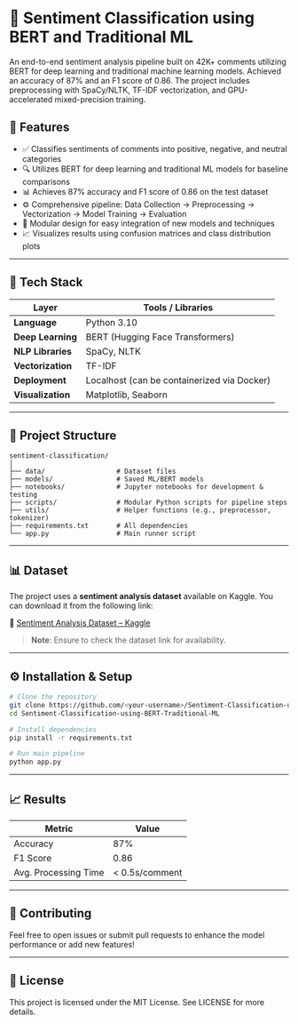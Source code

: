 # 🧾 Sentiment Classification using BERT and Traditional ML

An end-to-end sentiment analysis pipeline built on 42K+ comments utilizing BERT for deep learning and traditional machine learning models. Achieved an accuracy of 87% and an F1 score of 0.86. The project includes preprocessing with SpaCy/NLTK, TF-IDF vectorization, and GPU-accelerated mixed-precision training.

## 📌 Features

- ✅ Classifies sentiments of comments into positive, negative, and neutral categories  
- 🔍 Utilizes BERT for deep learning and traditional ML models for baseline comparisons  
- 📊 Achieves 87% accuracy and F1 score of 0.86 on the test dataset  
- ⚙️ Comprehensive pipeline: Data Collection → Preprocessing → Vectorization → Model Training → Evaluation  
- 🧩 Modular design for easy integration of new models and techniques  
- 📈 Visualizes results using confusion matrices and class distribution plots  

---

## 🚀 Tech Stack

| Layer              | Tools / Libraries                          |
|--------------------|---------------------------------------------|
| **Language**       | Python 3.10                                 |
| **Deep Learning**  | BERT (Hugging Face Transformers)            |
| **NLP Libraries**  | SpaCy, NLTK                                 |
| **Vectorization**  | TF-IDF                                      |
| **Deployment**     | Localhost (can be containerized via Docker) |
| **Visualization**  | Matplotlib, Seaborn                         |

---

## 📂 Project Structure

```
sentiment-classification/
│
├── data/                  # Dataset files
├── models/                # Saved ML/BERT models
├── notebooks/             # Jupyter notebooks for development & testing
├── scripts/               # Modular Python scripts for pipeline steps
├── utils/                 # Helper functions (e.g., preprocessor, tokenizer)
├── requirements.txt       # All dependencies
└── app.py                 # Main runner script
```

---

## 📊 Dataset

The project uses a **sentiment analysis dataset** available on Kaggle. You can download it from the following link:

🔗 [Sentiment Analysis Dataset – Kaggle](https://www.kaggle.com/datasets/abdelmalekeladjelet/sentiment-analysis-dataset)

> **Note**: Ensure to check the dataset link for availability.

---

## ⚙️ Installation & Setup

```bash
# Clone the repository
git clone https://github.com/<your-username>/Sentiment-Classification-using-BERT-Traditional-ML.git
cd Sentiment-Classification-using-BERT-Traditional-ML

# Install dependencies
pip install -r requirements.txt

# Run main pipeline
python app.py
```

---

## 📈 Results

| Metric                  | Value     |
|-------------------------|-----------|
| Accuracy                | 87%       |
| F1 Score                | 0.86      |
| Avg. Processing Time    | < 0.5s/comment |

---

## 🤝 Contributing

Feel free to open issues or submit pull requests to enhance the model performance or add new features!

---

## 📄 License

This project is licensed under the MIT License. See LICENSE for more details.
